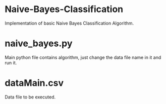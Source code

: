 # Naive-Bayes-Classification
Implementation of basic Naive Bayes Classification Algorithm.

# naive_bayes.py
Main python file contains algorithm, just change the data file name in it and run it.

# dataMain.csv
Data file to be executed.
